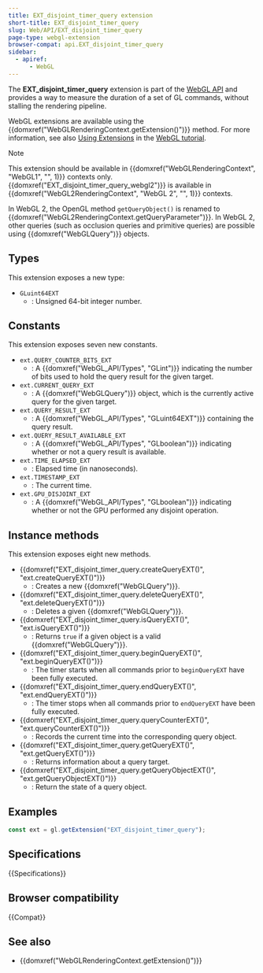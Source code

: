 ```yaml
---
title: EXT_disjoint_timer_query extension
short-title: EXT_disjoint_timer_query
slug: Web/API/EXT_disjoint_timer_query
page-type: webgl-extension
browser-compat: api.EXT_disjoint_timer_query
sidebar:
  - apiref:
      - WebGL
---
```


The **EXT_disjoint_timer_query** extension is part of the [WebGL API](/en-US/docs/Web/API/WebGL_API) and provides a way to measure the duration of a set of GL commands, without stalling the rendering pipeline.

WebGL extensions are available using the {{domxref("WebGLRenderingContext.getExtension()")}} method. For more information, see also [Using Extensions](/en-US/docs/Web/API/WebGL_API/Using_Extensions) in the [WebGL tutorial](/en-US/docs/Web/API/WebGL_API/Tutorial).

> [!NOTE]
> This extension should be available in {{domxref("WebGLRenderingContext", "WebGL1", "", 1)}} contexts only. {{domxref("EXT_disjoint_timer_query_webgl2")}} is available in {{domxref("WebGL2RenderingContext", "WebGL 2", "", 1)}} contexts.
>
> In WebGL 2, the OpenGL method `getQueryObject()` is renamed to {{domxref("WebGL2RenderingContext.getQueryParameter")}}.
> In WebGL 2, other queries (such as occlusion queries and primitive queries) are possible using {{domxref("WebGLQuery")}} objects.

## Types

This extension exposes a new type:

- `GLuint64EXT`
  - : Unsigned 64-bit integer number.

## Constants

This extension exposes seven new constants.

- `ext.QUERY_COUNTER_BITS_EXT`
  - : A {{domxref("WebGL_API/Types", "GLint")}} indicating the number of bits used to hold the query result for the given target.
- `ext.CURRENT_QUERY_EXT`
  - : A {{domxref("WebGLQuery")}} object, which is the currently active query for the given target.
- `ext.QUERY_RESULT_EXT`
  - : A {{domxref("WebGL_API/Types", "GLuint64EXT")}} containing the query result.
- `ext.QUERY_RESULT_AVAILABLE_EXT`
  - : A {{domxref("WebGL_API/Types", "GLboolean")}} indicating whether or not a query result is available.
- `ext.TIME_ELAPSED_EXT`
  - : Elapsed time (in nanoseconds).
- `ext.TIMESTAMP_EXT`
  - : The current time.
- `ext.GPU_DISJOINT_EXT`
  - : A {{domxref("WebGL_API/Types", "GLboolean")}} indicating whether or not the GPU performed any disjoint operation.

## Instance methods

This extension exposes eight new methods.

- {{domxref("EXT_disjoint_timer_query.createQueryEXT()", "ext.createQueryEXT()")}}
  - : Creates a new {{domxref("WebGLQuery")}}.
- {{domxref("EXT_disjoint_timer_query.deleteQueryEXT()", "ext.deleteQueryEXT()")}}
  - : Deletes a given {{domxref("WebGLQuery")}}.
- {{domxref("EXT_disjoint_timer_query.isQueryEXT()", "ext.isQueryEXT()")}}
  - : Returns `true` if a given object is a valid {{domxref("WebGLQuery")}}.
- {{domxref("EXT_disjoint_timer_query.beginQueryEXT()", "ext.beginQueryEXT()")}}
  - : The timer starts when all commands prior to `beginQueryEXT` have been fully executed.
- {{domxref("EXT_disjoint_timer_query.endQueryEXT()", "ext.endQueryEXT()")}}
  - : The timer stops when all commands prior to `endQueryEXT` have been fully executed.
- {{domxref("EXT_disjoint_timer_query.queryCounterEXT()", "ext.queryCounterEXT()")}}
  - : Records the current time into the corresponding query object.
- {{domxref("EXT_disjoint_timer_query.getQueryEXT()", "ext.getQueryEXT()")}}
  - : Returns information about a query target.
- {{domxref("EXT_disjoint_timer_query.getQueryObjectEXT()", "ext.getQueryObjectEXT()")}}
  - : Return the state of a query object.

## Examples

```js
const ext = gl.getExtension("EXT_disjoint_timer_query");
```

## Specifications

{{Specifications}}

## Browser compatibility

{{Compat}}

## See also

- {{domxref("WebGLRenderingContext.getExtension()")}}
